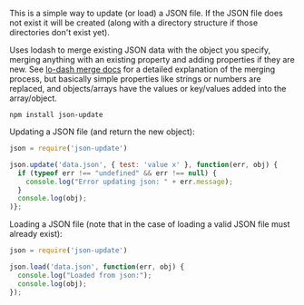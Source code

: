 This is a simple way to update (or load) a JSON file.  If the JSON file does not exist it will be created (along with a directory structure if those directories don't exist yet).

Uses lodash to merge existing JSON data with the object you specify, merging anything with an 
existing property and adding properties if they are new.  See [lo-dash merge docs](http://lodash.com/docs#merge) for a detailed
explanation of the merging process, but basically simple properties like strings or numbers are replaced, and objects/arrays have the values
or key/values added into the array/object.

`npm install json-update`

Updating a JSON file (and return the new object):

```javascript
json = require('json-update')

json.update('data.json', { test: 'value x' }, function(err, obj) {
  if (typeof err !== "undefined" && err !== null) {
    console.log("Error updating json: " + err.message);
  }
  console.log(obj);
)};
```

Loading a JSON file (note that in the case of loading a valid JSON file must already exist):

```javascript
json = require('json-update')

json.load('data.json', function(err, obj) {
  console.log("Loaded from json:");
  console.log(obj);
});

```

